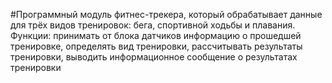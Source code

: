 #Программный модуль фитнес-трекера, который обрабатывает данные для трёх видов тренировок: бега, спортивной ходьбы и плавания.
Функции:
принимать от блока датчиков информацию о прошедшей тренировке,
определять вид тренировки,
рассчитывать результаты тренировки,
выводить информационное сообщение о результатах тренировки
